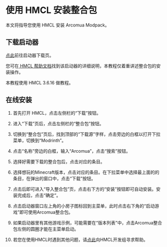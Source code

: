 # 使用 HMCL 安装整合包

本文将指导您使用 HMCL 安装 Arcomua Modpack。

## 下载启动器

[点此](https://hmcl.huangyuhui.net/download/)前往启动器下载页。

您可在[ HMCL 帮助文档](https://docs.hmcl.net/)找到该启动器的详细说明，本教程仅着重讲述整合包的安装操作。

本教程使用 HMCL 3.6.16 做教程。

## 在线安装

1. 首先打开 HMCL，点击左侧栏的“下载”按钮。

2. 进入“下载”页后，点击左侧栏的“整合包”按钮。

3. 切换到“整合包”页后，找到顶部的“下载源”字样，点击旁边的白框以打开下拉菜单，切换到“Modrinth”。

4. 点击“名称”旁边的白框，输入“Arcomua”，点击“搜索”按钮。

5. 选择好需要下载的整合包后，点击对应的条目。

6. 选择想玩的Minecraft版本，点击对应的条目。在下拉菜单中选择最上面的的条目，在弹出的窗口中，点击“下载”按钮。

7. 点击后即可进入“导入整合包”页，点击右下方的“安装”按钮即可自动安装。安装完成后，点击“确定”。

8. 点击启动器窗口左上角的小房子图标回到主菜单，此时点击右下角的“启动游戏”即可使用Arcomua整合包。

9. 如果启动器里有其他游戏示例，可能需要在“版本列表”中，点击Arcomua整合包左侧的圆圈才能在主菜单启动。

10. 若您在使用HMCL时遇到其他问题，请[点此](https://docs.hmcl.net/help.html)向HMCL开发组寻求帮助。